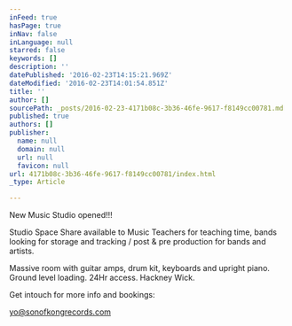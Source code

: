 ```yaml
---
inFeed: true
hasPage: true
inNav: false
inLanguage: null
starred: false
keywords: []
description: ''
datePublished: '2016-02-23T14:15:21.969Z'
dateModified: '2016-02-23T14:01:54.851Z'
title: ''
author: []
sourcePath: _posts/2016-02-23-4171b08c-3b36-46fe-9617-f8149cc00781.md
published: true
authors: []
publisher:
  name: null
  domain: null
  url: null
  favicon: null
url: 4171b08c-3b36-46fe-9617-f8149cc00781/index.html
_type: Article

---
```

New Music Studio opened!!!

Studio Space Share available to Music Teachers for teaching time, bands looking for storage and tracking / post & pre production for bands and artists.

Massive room with guitar amps, drum kit, keyboards and upright piano. Ground level loading. 24Hr access. Hackney Wick. 

Get intouch for more info and bookings:

yo@sonofkongrecords.com